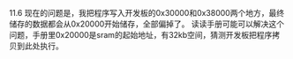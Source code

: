 11.6
现在的问题是，我把程序写入开发板的0x30000和0x38000两个地方，最终储存的数据都会从0x20000开始储存，全部偏掉了。
读读手册可能可以解决这个问题，手册里0x20000是sram的起始地址，有32kb空间，猜测开发板把程序拷贝到此处执行。
